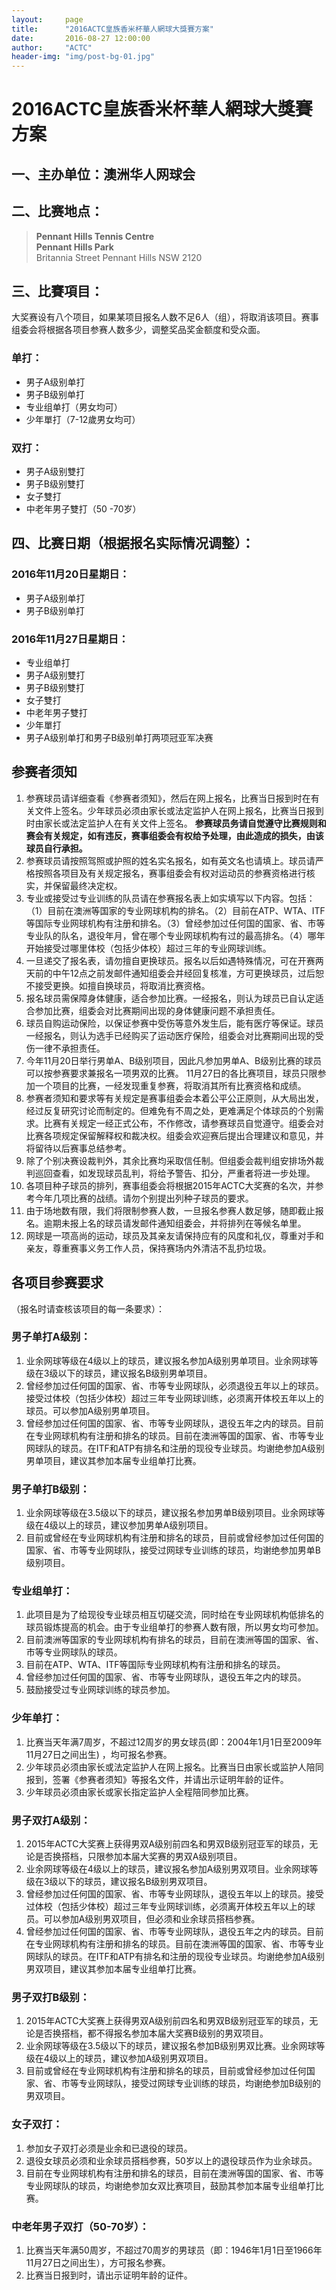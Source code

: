 ```yaml
---
layout:     page
title:      "2016ACTC皇族香米杯華人網球大獎賽方案"
date:       2016-08-27 12:00:00
author:     "ACTC"
header-img: "img/post-bg-01.jpg"
---
```

# 2016ACTC皇族香米杯華人網球大獎賽方案

## 一、主办单位：澳洲华人网球会

## 二、比赛地点：
> **Pennant Hills Tennis Centre** <br>
> **Pennant Hills Park** <br>
> Britannia Street Pennant Hills NSW 2120

## 三、比賽項目：
大奖赛设有八个项目，如果某项目报名人数不足6人（组），将取消该项目。赛事组委会将根据各项目参赛人数多少，调整奖品奖金额度和受众面。

### 单打：
* 男子A级别单打
* 男子B级别单打
* 专业组单打（男女均可）
* 少年單打（7-12歲男女均可）

### 双打：
* 男子A级别雙打
* 男子B级别雙打
* 女子雙打
* 中老年男子雙打（50 -70岁）

## 四、比赛日期（根据报名实际情况调整）：

### 2016年11月20日星期日：
* 男子A级别单打
* 男子B级别单打

### 2016年11月27日星期日：
* 专业组单打
* 男子A级别雙打
* 男子B级别雙打
* 女子雙打
* 中老年男子雙打
* 少年單打
* 男子A级别单打和男子B级别单打两项冠亚军决赛

## 参赛者须知
1. 参赛球员请详细查看《参赛者须知》，然后在网上报名，比赛当日报到时在有关文件上签名。少年球员必须由家长或法定监护人在网上报名，比赛当日报到时由家长或法定监护人在有关文件上签名。
**参赛球员务请自觉遵守比赛规则和赛会有关规定，如有违反，赛事组委会有权给予处理，由此造成的损失，由该球员自行承担。**
2. 参赛球员请按照驾照或护照的姓名实名报名，如有英文名也请填上。球员请严格按照各项目及有关规定报名，赛事组委会有权对运动员的参赛资格进行核实，并保留最终决定权。
3. 专业或接受过专业训练的队员请在参赛报名表上如实填写以下内容。包括：（1）目前在澳洲等国家的专业网球机构的排名。（2）目前在ATP、WTA、ITF等国际专业网球机构有注册和排名。（3）曾经参加过任何国的国家、省、市等专业队的队名，退役年月，曾在哪个专业网球机构有过的最高排名。（4）哪年开始接受过哪里体校（包括少体校）超过三年的专业网球训练。
4. 一旦递交了报名表，请勿擅自更换球员。报名以后如遇特殊情况，可在开赛两天前的中午12点之前发邮件通知组委会并经回复核准，方可更换球员，过后恕不接受更换。如擅自换球员，将取消比赛资格。
5. 报名球员需保障身体健康，适合参加比赛。一经报名，则认为球员已自认定适合参加比赛，组委会对比赛期间出现的身体健康问题不承担责任。
6. 球员自购运动保险，以保证参赛中受伤等意外发生后，能有医疗等保证。球员一经报名，则认为选手已经购买了运动医疗保险，组委会对比赛期间出现的受伤一律不承担责任。
7. 今年11月20日举行男单A、B级别项目，因此凡参加男单A、B级别比赛的球员可以按参赛要求兼报名一项男双的比赛。 11月27日的各比赛项目，球员只限参加一个项目的比赛，一经发现重复参赛，将取消其所有比赛资格和成绩。
8. 参赛者须知和要求等有关规定是赛事组委会本着公平公正原则，从大局出发，经过反复研究讨论而制定的。但难免有不周之处，更难满足个体球员的个别需求。比赛有关规定一经正式公布，不作修改，请参赛球员自觉遵守。组委会对比赛各项规定保留解释权和裁决权。组委会欢迎赛后提出合理建议和意见，并将留待以后赛事总结参考。
9. 除了个别决赛设裁判外，其余比赛均采取信任制。但组委会裁判组安排场外裁判巡回查看，如发现球员乱判，将给予警告、扣分，严重者将进一步处理。
10. 各项目种子球员的排列，赛事组委会将根据2015年ACTC大奖赛的名次，并参考今年几项比赛的战绩。请勿个别提出列种子球员的要求。
11. 由于场地数有限，我们将限制参赛人数，一旦报名参赛人数足够，随即截止报名。逾期未报上名的球员请发邮件通知组委会，并将排列在等候名单里。
12. 网球是一项高尚的运动，球员及其亲友请保持应有的风度和礼仪，尊重对手和亲友，尊重赛事义务工作人员，保持赛场内外清洁不乱扔垃圾。

## 各项目参赛要求
（报名时请查核该项目的每一条要求）：

### 男子单打A级别：
1. 业余网球等级在4级以上的球员，建议报名参加A级别男单项目。业余网球等级在3级以下的球员，建议报名B级别男单项目。
2. 曾经参加过任何国的国家、省、市等专业网球队，必须退役五年以上的球员。 接受过体校（包括少体校）超过三年专业网球训练，必须离开体校五年以上的球员。可以参加A级别男单项目。
3. 曾经参加过任何国的国家、省、市等专业网球队，退役五年之内的球员。目前在专业网球机构有注册和排名的球员。目前在澳洲等国的国家、省、市等专业网球队的球员。在ITF和ATP有排名和注册的现役专业球员。均谢绝参加A级别男单项目，建议其参加本届专业组单打比赛。

### 男子单打B级别：
1. 业余网球等级在3.5级以下的球员，建议报名参加男单B级别项目。业余网球等级在4级以上的球员，建议参加男单A级别项目。
2. 目前或曾经在专业网球机构有注册和排名的球员，目前或曾经参加过任何国的国家、省、市等专业网球队，接受过网球专业训练的球员，均谢绝参加男单B级别项目。

### 专业组单打：
1. 此项目是为了给现役专业球员相互切磋交流，同时给在专业网球机构低排名的球员锻炼提高的机会。由于专业组单打的参赛人数有限，所以男女均可参加。
2. 目前澳洲等国家的专业网球机构有排名的球员，目前在澳洲等国的国家、省、市等专业网球队的球员。
3. 目前在ATP、WTA、ITF等国际专业网球机构有注册和排名的球员。
4. 曾经参加过任何国的国家、省、市等专业网球队，退役五年之内的球员。
5. 鼓励接受过专业网球训练的球员参加。

### 少年单打：
1. 比赛当天年满7周岁，不超过12周岁的男女球员(即：2004年1月1日至2009年11月27日之间出生) ，均可报名参赛。
2. 少年球员必须由家长或法定监护人在网上报名。比赛当日由家长或监护人陪同报到，签署《参赛者须知》等报名文件，并请出示证明年龄的证件。
3. 少年球员必须由家长或家长指定监护人全程陪同参加比赛。

### 男子双打A级别：
1. 2015年ACTC大奖赛上获得男双A级别前四名和男双B级别冠亚军的球员，无论是否换搭档，只限参加本届大奖赛的男双A级别项目。
2. 业余网球等级在4级以上的球员，建议报名参加A级别男双项目。业余网球等级在3级以下的球员，建议报名B级别男双项目。
3. 曾经参加过任何国的国家、省、市等专业网球队，退役五年以上的球员。接受过体校（包括少体校）超过三年专业网球训练，必须离开体校五年以上的球员。可以参加A级别男双项目，但必须和业余球员搭档参赛。
4. 曾经参加过任何国的国家、省、市等专业网球队，退役五年之内的球员。目前在专业网球机构有注册和排名的球员。目前在澳洲等国的国家、省、市等专业网球队的球员。在ITF和ATP有排名和注册的现役专业球员。均谢绝参加A级别男双项目，建议其参加本届专业组单打比赛。

### 男子双打B级别：
1. 2015年ACTC大奖赛上获得男双A级别前四名和男双B级别冠亚军的球员，无论是否换搭档，都不得报名参加本届大奖赛B级别的男双项目。
2. 业余网球等级在3.5级以下的球员，建议报名参加B级别男双比赛。业余网球等级在4级以上的球员，建议参加A级别男双项目。
3. 目前或曾经在专业网球机构有注册和排名的球员，目前或曾经参加过任何国家、省、市等专业网球队，接受过网球专业训练的球员，均谢绝参加B级别的男双项目。

### 女子双打：
1. 参加女子双打必须是业余和已退役的球员。
2. 退役女球员必须和业余球员搭档参赛，50岁以上的退役球员作为业余球员。
3. 目前在专业网球机构有注册和排名的球员，目前在澳洲等国的国家、省、市等专业网球队的球员，均谢绝参加女双比赛项目，鼓励其参加本届专业组单打比赛。

### 中老年男子双打（50-70岁）：
1. 比赛当天年满50周岁，不超过70周岁的男球员（即：1946年1月1日至1966年11月27日之间出生），方可报名参赛。
2. 比赛当日报到时，请出示证明年龄的证件。
